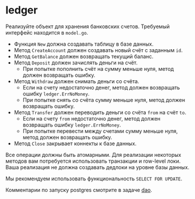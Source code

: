 # ledger

Реализуйте объект для хранения банковских счетов. Требуемый интерфейс находится в `model.go`.

- Функция `New` должна создавать таблицу в базе данных.
- Метод `CreateAccount` должен создавать новый счёт с заданным `id`.
- Метод `GetBalance` должен возвращать текущий баланс.
- Метод `Deposit` должен зачислять деньги на счёт.
  - При попытке пополнить счёт на сумму меньше нуля, метод должен возвращать ошибку.
- Метод `Withdraw` должен снимать деньги со счёта.
  - Если на счету недостаточно денег, метод должен возвращать ошибку `ledger.ErrNoMoney`.
  - При попытке снять со счёта сумму меньше нуля, метод должен возвращать ошибку.
- Метод `Transfer` должен переводить деньги со счёта `from` на счёт `to`.
  - Если на счету `from` недостаточно денег, метод должен возвращать ошибку `ledger.ErrNoMoney`.
  - При попытке перевести между счетами сумму меньше нуля, метод должен возвращать ошибку.
- Метод `Close` закрывает коннекты к базе данных.

Все операции должны быть атомарными. Для реализации некоторых методов
вам потребуется использовать транзакции и row-level локи. Ваша реализация не должна создавать дедлоки на уровне базы данных.

Мы рекомендуем использовать функциональность `SELECT FOR UPDATE`.

Комментарии по запуску postgres смотрите в задаче [dao](../dao/).
